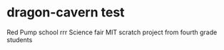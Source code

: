 # dragon-cavern test
Red Pump school rrr Science fair MIT scratch project from fourth grade students
